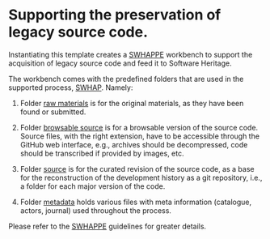# Supporting the preservation of legacy source code.

Instantiating this template creates a [SWHAPPE](https://github.com/Unipisa/SWHAPPE) workbench to support the acquisition of legacy source code and feed it to Software Heritage.

The workbench comes with the predefined folders that are used in the supported process, [SWHAP](). Namely:

1. Folder [raw materials](./raw_materials) is for the original materials, as they have been found or submitted.

1. Folder [browsable source](./browsable_source) is for a browsable version of the source code. Source files, with the right extension, have to be accessible through the GitHub web interface, e.g., archives should be decompressed, code should be transcribed if provided by images, etc.

1. Folder [source](./source) is for the curated revision of the source code, as a base for the reconstruction of the development history as a git repository, i.e., a folder for each major version of the code.

1. Folder [metadata](/.metadata) holds various files with meta information (catalogue, actors, journal) used throughout the process. 

Please refer to the [SWHAPPE](https://github.com/Unipisa/SWHAPPE) guidelines for greater details. 
